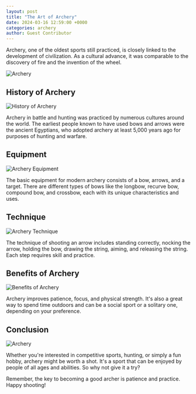 ```yaml
---
layout: post
title: "The Art of Archery"
date: 2024-03-16 12:59:00 +0000
categories: archery
author: Guest Contributor
---
```


Archery, one of the oldest sports still practiced, is closely linked to the development of civilization. As a cultural advance, it was comparable to the discovery of fire and the invention of the wheel.

![Archery](https://bing.com/th?id=OIP.8WoaeGQpJhv5rwBSKmu-tgHaFj)

## History of Archery

![History of Archery](https://bing.com/th?id=OIP.moeU5jNGHIT5GObLeSov9gHaE8)

Archery in battle and hunting was practiced by numerous cultures around the world. The earliest people known to have used bows and arrows were the ancient Egyptians, who adopted archery at least 5,000 years ago for purposes of hunting and warfare.

## Equipment

![Archery Equipment](https://bing.com/th?id=OIP.1TVcfa7mog3_xmeYTCBHUwHaIa)

The basic equipment for modern archery consists of a bow, arrows, and a target. There are different types of bows like the longbow, recurve bow, compound bow, and crossbow, each with its unique characteristics and uses.

## Technique

![Archery Technique](https://bing.com/th?id=OIP.GGsgfDp5BXqolJhP4u95rAHaEK)

The technique of shooting an arrow includes standing correctly, nocking the arrow, holding the bow, drawing the string, aiming, and releasing the string. Each step requires skill and practice.

## Benefits of Archery

![Benefits of Archery](https://bing.com/th?id=OIP.4-XAyugh8dGmPTd27-pYWwEyDL)

Archery improves patience, focus, and physical strength. It's also a great way to spend time outdoors and can be a social sport or a solitary one, depending on your preference.

## Conclusion

![Archery](https://bing.com/th?id=OIP.RH28blHzrT1QaGpYCy0ybAHaE8)

Whether you're interested in competitive sports, hunting, or simply a fun hobby, archery might be worth a shot. It's a sport that can be enjoyed by people of all ages and abilities. So why not give it a try?

Remember, the key to becoming a good archer is patience and practice. Happy shooting!